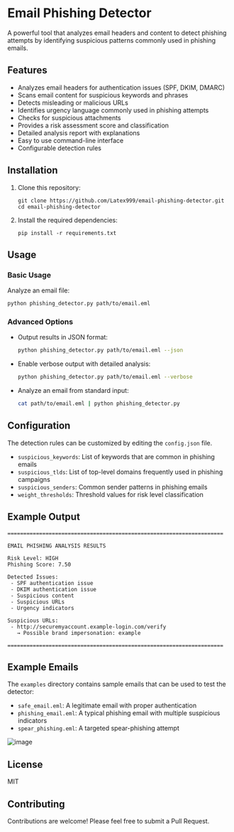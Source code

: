 # Email Phishing Detector

A powerful tool that analyzes email headers and content to detect phishing attempts by identifying suspicious patterns commonly used in phishing emails.

## Features

- Analyzes email headers for authentication issues (SPF, DKIM, DMARC)
- Scans email content for suspicious keywords and phrases
- Detects misleading or malicious URLs
- Identifies urgency language commonly used in phishing attempts
- Checks for suspicious attachments
- Provides a risk assessment score and classification
- Detailed analysis report with explanations
- Easy to use command-line interface
- Configurable detection rules

## Installation

1. Clone this repository:
   ```
   git clone https://github.com/Latex999/email-phishing-detector.git
   cd email-phishing-detector
   ```

2. Install the required dependencies:
   ```
   pip install -r requirements.txt
   ```

## Usage

### Basic Usage

Analyze an email file:

```bash
python phishing_detector.py path/to/email.eml
```

### Advanced Options

- Output results in JSON format:
  ```bash
  python phishing_detector.py path/to/email.eml --json
  ```

- Enable verbose output with detailed analysis:
  ```bash
  python phishing_detector.py path/to/email.eml --verbose
  ```

- Analyze an email from standard input:
  ```bash
  cat path/to/email.eml | python phishing_detector.py
  ```

## Configuration

The detection rules can be customized by editing the `config.json` file.

- `suspicious_keywords`: List of keywords that are common in phishing emails
- `suspicious_tlds`: List of top-level domains frequently used in phishing campaigns
- `suspicious_senders`: Common sender patterns in phishing emails
- `weight_thresholds`: Threshold values for risk level classification

## Example Output

```
====================================================================

EMAIL PHISHING ANALYSIS RESULTS

Risk Level: HIGH
Phishing Score: 7.50

Detected Issues:
 - SPF authentication issue
 - DKIM authentication issue
 - Suspicious content
 - Suspicious URLs
 - Urgency indicators

Suspicious URLs:
 - http://securemyaccount.example-login.com/verify
   → Possible brand impersonation: example

====================================================================
```

## Example Emails

The `examples` directory contains sample emails that can be used to test the detector:

- `safe_email.eml`: A legitimate email with proper authentication
- `phishing_email.eml`: A typical phishing email with multiple suspicious indicators
- `spear_phishing.eml`: A targeted spear-phishing attempt

![image](https://github.com/user-attachments/assets/dec795d0-1a12-4daf-97d2-266647a03138)


## License

MIT

## Contributing

Contributions are welcome! Please feel free to submit a Pull Request.
